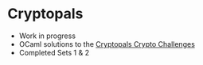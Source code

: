 # Cryptopals

- Work in progress
- OCaml solutions to the [Cryptopals Crypto Challenges](https://cryptopals.com/)
- Completed Sets 1 & 2
